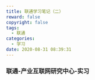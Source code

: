 ```yaml
---
title: 联通学习笔记（二）
reward: false
copyright: false
tags:
  - 联通
categories:
  - 学习
date: 2020-08-31 08:39:31
---
```




### 联通-产业互联网研究中心-实习

[Jeecg开源SpringBoot集成框架]: http://www.jeecg.com/

